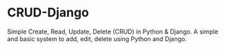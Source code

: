 # CRUD-Django

Simple Create, Read, Update, Delete (CRUD) in Python & Django.
A simple and basic system to add, edit, delete  using Python and Django.

